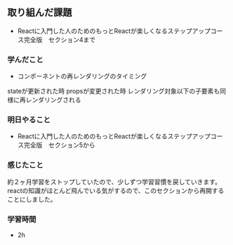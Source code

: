## 取り組んだ課題
 - Reactに入門した人のためのもっとReactが楽しくなるステップアップコース完全版　セクション4まで

### 学んだこと
- コンポーネントの再レンダリングのタイミング

stateが更新された時
propsが変更された時
レンダリング対象以下の子要素も同様に再レンダリングされる


### 明日やること
- Reactに入門した人のためのもっとReactが楽しくなるステップアップコース完全版　セクション5から

### 感じたこと
約２ヶ月学習をストップしていたので、少しずつ学習習慣を戻していきます。
reactの知識がほとんど飛んでいる気がするので、このセクションから再開することにしました。


### 学習時間
- 2h